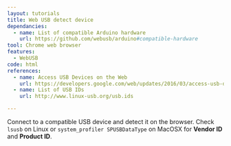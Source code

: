 ```yaml
---
layout: tutorials
title: Web USB detect device
dependancies:
  - name: List of compatible Arduino hardware
    url: https://github.com/webusb/arduino#compatible-hardware
tool: Chrome web browser
features:
  - WebUSB
code: html
references:
  - name: Access USB Devices on the Web
    url: https://developers.google.com/web/updates/2016/03/access-usb-devices-on-the-web
  - name: List of USB IDs
    url: http://www.linux-usb.org/usb.ids

---
```


Connect to a compatible USB device and detect it on the browser. Check `lsusb` on Linux or `system_profiler SPUSBDataType` on MacOSX for **Vendor ID** and **Product ID**.
